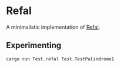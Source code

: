 # Refal

A minimalistic implementation of [Refal](https://en.wikipedia.org/wiki/Refal).

## Experimenting

```
cargo run Test.refal Test.TestPalindrome1
```
